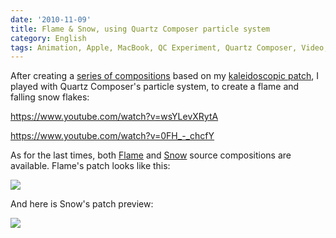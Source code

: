 ```yaml
---
date: '2010-11-09'
title: Flame & Snow, using Quartz Composer particle system
category: English
tags: Animation, Apple, MacBook, QC Experiment, Quartz Composer, Video, Visual
---
```


After creating a [series of compositions]({filename}/2010/sharp-scan-lines-squared-lava-lamp.md) based on my [kaleidoscopic patch]({filename}/2010/kaleidoscope-001-002.md), I played with Quartz Composer's particle system, to create a flame and falling snow flakes:

https://www.youtube.com/watch?v=wsYLevXRytA

https://www.youtube.com/watch?v=0FH_-_chcfY

As for the last times, both [Flame]({attach}flame.qtz) and [Snow]({attach}snow.qtz) source compositions are available. Flame's patch looks like this:

![]({attach}flame-patch.png)

And here is Snow's patch preview:

![]({attach}snow-patch.png)
